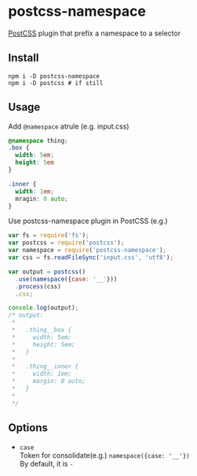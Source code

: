 # postcss-namespace

[PostCSS](https://github.com/postcss/postcss) plugin that prefix a namespace to a selector

## Install

```
npm i -D postcss-namespace
npm i -D postcss # if still
```

## Usage

Add `@namespace` atrule
(e.g. input.css)
```css
@namespace thing;
.box {
  width: 5em;
  height: 5em
}

.inner {
  width: 1em;
  mragin: 0 auto;
}

```

Use postcss-namespace plugin in PostCSS
(e.g.)
```javascript
var fs = require('fs');
var postcss = require('postcss');
var namespace = require('postcss-namespace');
var css = fs.readFileSync('input.css', 'utf8');

var output = postcss()
  .use(namespace({case: '__'}))
  .process(css)
  .css;

console.log(output);
/* output:
 *
 *   .thing__box {
 *     width: 5em;
 *     height: 5em;
 *   }
 *
 *   .thing__inner {
 *     width: 1em;
 *     margin: 0 auto;
 *   }
 *
 */
```

## Options

- `case`  
  Token for consolidate(e.g.) `namespace({case: '__'})`  
  By default, it is `-`
